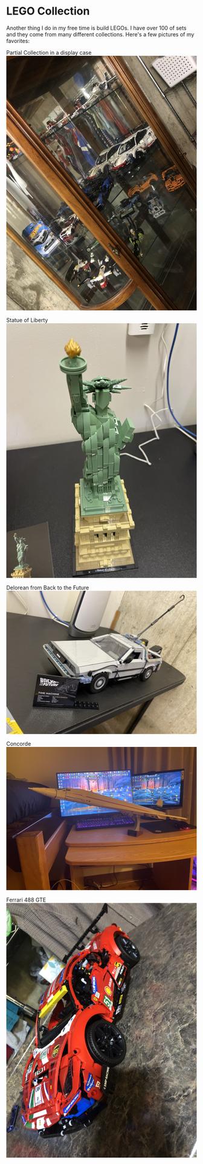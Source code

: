 # LEGO Collection

Another thing I do in my free time is build LEGOs. I have over 100 of sets and they come from many different collections. Here's a few pictures of my favorites:

Partial Collection in a display case
![Display Case](./assets/images/hobbies/lego/Display.jpg)

Statue of Liberty
![Statue of Liberty](./assets/images/hobbies/lego/IMG_0602.jpg)

Delorean from Back to the Future
![Delorean](./assets/images/hobbies/lego/IMG_0610.jpg)

Concorde
![Concorde](./assets/images/hobbies/lego/IMG_1901.jpg)

Ferrari 488 GTE
![Ferrari 488 GTE](./assets/images/hobbies/lego/IMG_2701.jpg)